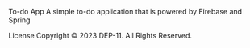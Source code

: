 To-do App
A simple to-do application that is powered by Firebase and Spring

License
Copyright © 2023 DEP-11. All Rights Reserved.
